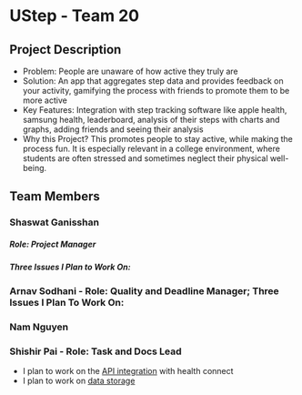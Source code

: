 # UStep - Team 20
## Project Description
- Problem: People are unaware of how active they truly are
- Solution: An app that aggregates step data and provides feedback on your activity, gamifying the process with friends to promote them to be more active
- Key Features: Integration with step tracking software like apple health, samsung health, leaderboard, analysis of their steps with charts and graphs, adding friends and seeing their analysis
- Why this Project? This promotes people to stay active, while making the process fun. It is especially relevant in a college environment, where students are often stressed and sometimes neglect their physical well-being.
## Team Members
### Shaswat Ganisshan
##### Role: Project Manager
##### Three Issues I Plan to Work On:

### Arnav Sodhani - Role: Quality and Deadline Manager; Three Issues I Plan To Work On: 
### Nam Nguyen

### Shishir Pai - Role: Task and Docs Lead
- I plan to work on the [API integration](https://github.com/namhnguyen0103/UStep/issues/3?issue=namhnguyen0103%7CUStep%7C11) with health connect
- I plan to work on [data storage](https://github.com/namhnguyen0103/UStep/issues/3?issue=namhnguyen0103%7CUStep%7C6)
